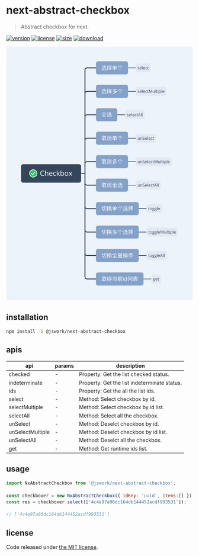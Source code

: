 # next-abstract-checkbox
> Abstract checkbox for next.

[![version][version-image]][version-url]
[![license][license-image]][license-url]
[![size][size-image]][size-url]
[![download][download-image]][download-url]

![](./docs/Checkbox.png)

## installation
```bash
npm install -S @jswork/next-abstract-checkbox
```

## apis
| api              | params | description                                  |
| ---------------- | ------ | -------------------------------------------- |
| checked          | -      | Property: Get the list checked status.       |
| indeterminate    | -      | Property: Get the list indeterminate status. |
| ids              | -      | Property: Get the all the list ids.          |
| select           | -      | Method: Select checkbox by id.               |
| selectMultiple   | -      | Method: Select checkbox by id list.          |
| selectAll        | -      | Method: Select all the checkbox.             |
| unSelect         | -      | Method: Deselct checkbox by id.              |
| unSelectMultiple | -      | Method: Deselct checkbox by id list.         |
| unSelectAll      | -      | Method: Deselct all the checkbox.            |
| get              | -      | Method: Get runtime ids list.                |

## usage
```js
import NxAbstractCheckbox from '@jswork/next-abstract-checkbox';

const checkboxer = new NxAbstractCheckbox({ idKey: 'uuid', items:[] });
const res = checkboxer.select(['4c4e97a96dc164db144452acdf993531']);

// ['4c4e97a96dc164db144452acdf993531']
```

## license
Code released under [the MIT license](https://github.com/afeiship/next-abstract-checkbox/blob/master/LICENSE.txt).

[version-image]: https://img.shields.io/npm/v/@jswork/next-abstract-checkbox
[version-url]: https://npmjs.org/package/@jswork/next-abstract-checkbox

[license-image]: https://img.shields.io/npm/l/@jswork/next-abstract-checkbox
[license-url]: https://github.com/afeiship/next-abstract-checkbox/blob/master/LICENSE.txt

[size-image]: https://img.shields.io/bundlephobia/minzip/@jswork/next-abstract-checkbox
[size-url]: https://github.com/afeiship/next-abstract-checkbox/blob/master/dist/next-abstract-checkbox.min.js

[download-image]: https://img.shields.io/npm/dm/@jswork/next-abstract-checkbox
[download-url]: https://www.npmjs.com/package/@jswork/next-abstract-checkbox

